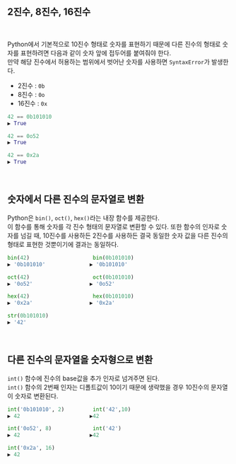 ## 2진수, 8진수, 16진수

<br>

Python에서 기본적으로 10진수 형태로 숫자를 표현하기 때문에 다른 진수의 형태로 숫자를 표현하려면 다음과 같이 숫자 앞에 접두어를 붙여줘야 한다.       
만약 해당 진수에서 허용하는 범위에서 벗어난 숫자를 사용하면 ```SyntaxError```가 발생한다.

- 2진수 : ```0b```
- 8진수 : ```0o```
- 16진수 : ```0x```

```py
42 == 0b101010
▶ True

42 == 0o52
▶ True

42 == 0x2a
▶ True
```

<br>

## 숫자에서 다른 진수의 문자열로 변환

Python은 ```bin()```, ```oct()```, ```hex()```라는 내장 함수를 제공한다.     
이 함수를 통해 숫자를 각 진수 형태의 문자열로 변환할 수 있다. 
또한 함수의 인자로 숫자를 넘길 때, 10진수를 사용하든 2진수를 사용하든 결국 동일한 숫자 값을 다른 진수의 형태로 표현한 것뿐이기에 결과는 동일하다.   

```py
bin(42)                    bin(0b101010)
▶ '0b101010'              ▶ '0b101010'

oct(42)                    oct(0b101010)
▶ '0o52'                  ▶ '0o52'

hex(42)                    hex(0b101010)
▶ '0x2a'                  ▶ '0x2a'

str(0b101010)
▶ '42'
```

<br>

## 다른 진수의 문자열을 숫자형으로 변환

```int()``` 함수에 진수의 base값을 추가 인자로 넘겨주면 된다.       
```int()``` 함수의 2번째 인자는 디폴트값이 10이기 때문에 생략했을 경우 10진수의 문자열이 숫자로 변환된다. 

```py
int('0b101010', 2)         int('42',10)
▶ 42                      ▶42

int('0o52', 8)             int('42')
▶ 42                      ▶42

int('0x2a', 16)
▶ 42
```